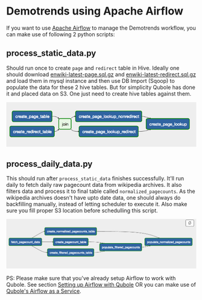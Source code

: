 # Demotrends using Apache Airflow

If you want to use [Apache Airflow](https://github.com/apache/incubator-airflow) to manage the Demotrends workflow, you can make use of following 2 python scripts:

## process_static_data.py
Should run once to create `page` and `redirect` table in Hive. Ideally one should download [enwiki-latest-page.sql.gz](http://dumps.wikimedia.org/enwiki/latest/enwiki-latest-page.sql.gz) and [enwiki-latest-redirect.sql.gz](http://dumps.wikimedia.org/enwiki/latest/enwiki-latest-redirect.sql.gz) and load them in mysql instance and then use DB Import (Sqoop) to populate the data for these 2 hive tables. But for simplicity Qubole has done it and placed data on S3. One just need to create hive tables against them. 

![](static.png)


## process_daily_data.py
This should run after `process_static_data` finishes successfully. It'll run daily to fetch daily raw pagecount data from wikipedia archives. It also filters data and process it to final table called `normalized_pagecounts`. As the wikipedia archives doesn't have upto date data, one should always do backfilling manually, instead of letting scheduler to execute it. Also make sure you fill proper S3 location before schedulling this script. 

![](daily.png)


PS: Please make sure that you've already setup Airflow to work with Qubole. See section [Setting up Airflow with Qubole](https://www.qubole.com/blog/product/open-source-integration-of-airflow-and-qubole/) OR you can make use of [Qubole's Airflow as a Service](http://docs.qubole.com/en/latest/user-guide/airflow/index.html).

